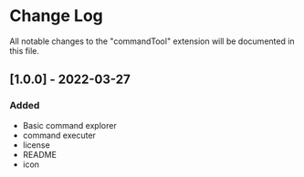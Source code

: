 # Change Log

All notable changes to the "commandTool" extension will be documented in this file.


## [1.0.0] - 2022-03-27
###  Added
- Basic command explorer
- command executer
- license
- README
- icon